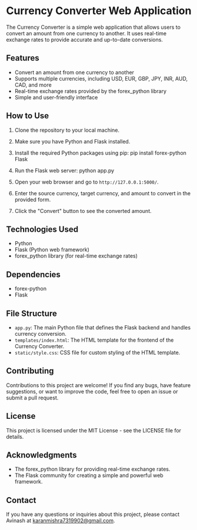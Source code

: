 # Currency Converter Web Application

The Currency Converter is a simple web application that allows users to convert an amount from one currency to another. It uses real-time exchange rates to provide accurate and up-to-date conversions.

## Features

- Convert an amount from one currency to another
- Supports multiple currencies, including USD, EUR, GBP, JPY, INR, AUD, CAD, and more
- Real-time exchange rates provided by the forex_python library
- Simple and user-friendly interface

## How to Use

1. Clone the repository to your local machine.
2. Make sure you have Python and Flask installed.
3. Install the required Python packages using pip: pip install forex-python Flask


4. Run the Flask web server: python app.py


5. Open your web browser and go to `http://127.0.0.1:5000/`.
6. Enter the source currency, target currency, and amount to convert in the provided form.
7. Click the "Convert" button to see the converted amount.

## Technologies Used

- Python
- Flask (Python web framework)
- forex_python library (for real-time exchange rates)

## Dependencies

- forex-python
- Flask

## File Structure

- `app.py`: The main Python file that defines the Flask backend and handles currency conversion.
- `templates/index.html`: The HTML template for the frontend of the Currency Converter.
- `static/style.css`: CSS file for custom styling of the HTML template.

## Contributing

Contributions to this project are welcome! If you find any bugs, have feature suggestions, or want to improve the code, feel free to open an issue or submit a pull request.

## License

This project is licensed under the MIT License - see the LICENSE file for details.

## Acknowledgments

- The forex_python library for providing real-time exchange rates.
- The Flask community for creating a simple and powerful web framework.

## Contact

If you have any questions or inquiries about this project, please contact Avinash at karanmishra7319902@gmail.com.
